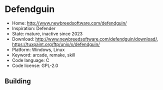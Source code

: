 # Defendguin

- Home: http://www.newbreedsoftware.com/defendguin/
- Inspiration: Defender
- State: mature, inactive since 2023
- Download: http://www.newbreedsoftware.com/defendguin/download/, https://tuxpaint.org/ftp/unix/x/defendguin/
- Platform: Windows, Linux
- Keyword: arcade, remake, skill
- Code language: C
- Code license: GPL-2.0

## Building
